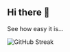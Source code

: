 ## Hi there 👋
See how easy it is...

![GitHub Streak](https://github-readme-streak-stats-alpha-seven.vercel.app?user=5uj0y&theme=dark)
